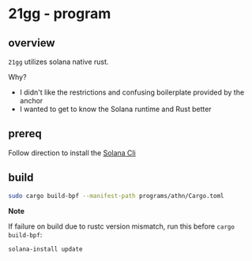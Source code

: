 # 21gg - program


## overview

`21gg` utilizes solana native rust. 

Why?

  - I didn't like the restrictions and confusing boilerplate provided by the anchor
  - I wanted to get to know the Solana runtime and Rust better


## prereq

Follow direction to install the [Solana Cli](https://docs.solanalabs.com/cli/install)


## build 

```bash
sudo cargo build-bpf --manifest-path programs/athn/Cargo.toml
```


**Note**

If failure on build due to rustc version mismatch, run this before `cargo build-bpf`:
```bash
solana-install update
```